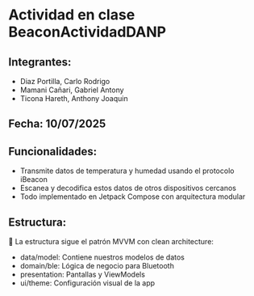 ﻿# Actividad en clase BeaconActividadDANP

## Integrantes:
- Diaz Portilla, Carlo Rodrigo
- Mamani Cañari, Gabriel Antony
- Ticona Hareth, Anthony Joaquin

## Fecha: 10/07/2025

## Funcionalidades:
- Transmite datos de temperatura y humedad usando el protocolo iBeacon
- Escanea y decodifica estos datos de otros dispositivos cercanos
- Todo implementado en Jetpack Compose con arquitectura modular

## Estructura:
📂 La estructura sigue el patrón MVVM con clean architecture:
- data/model: Contiene nuestros modelos de datos
- domain/ble: Lógica de negocio para Bluetooth
- presentation: Pantallas y ViewModels
- ui/theme: Configuración visual de la app
